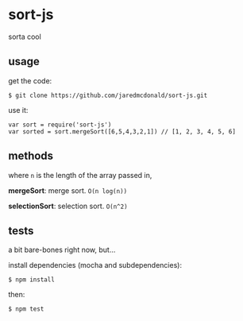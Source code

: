 # sort-js

sorta cool

## usage

get the code:

    $ git clone https://github.com/jaredmcdonald/sort-js.git

use it:

    var sort = require('sort-js')
    var sorted = sort.mergeSort([6,5,4,3,2,1]) // [1, 2, 3, 4, 5, 6]

## methods

where `n` is the length of the array passed in,

**mergeSort**: merge sort. `O(n log(n))`

**selectionSort**: selection sort. `O(n^2)`

## tests

a bit bare-bones right now, but...

install dependencies (mocha and subdependencies):

    $ npm install

then:

    $ npm test
